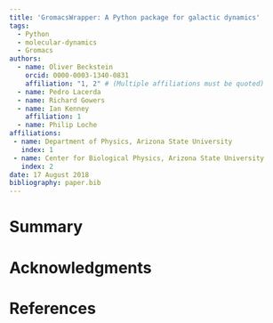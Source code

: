 ```yaml
---
title: 'GromacsWrapper: A Python package for galactic dynamics'
tags:
  - Python
  - molecular-dynamics
  - Gromacs
authors:
  - name: Oliver Beckstein
    orcid: 0000-0003-1340-0831
    affiliation: "1, 2" # (Multiple affiliations must be quoted)
  - name: Pedro Lacerda
  - name: Richard Gowers
  - name: Ian Kenney
    affiliation: 1
  - name: Philip Loche
affiliations:
 - name: Department of Physics, Arizona State University
   index: 1
 - name: Center for Biological Physics, Arizona State University
   index: 2
date: 17 August 2018
bibliography: paper.bib
---
```


# Summary

# Acknowledgments

# References
